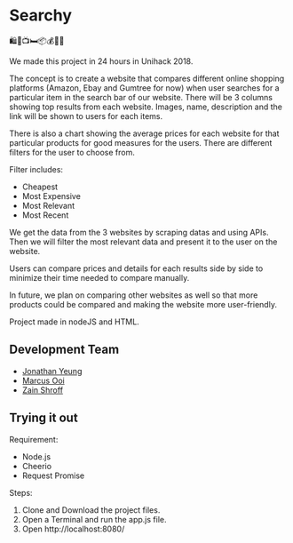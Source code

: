 # Searchy
🛍️🎁📺🛏️📦💰📗💎

We made this project in 24 hours in Unihack 2018.

The concept is to create a website that compares different online shopping platforms (Amazon, Ebay and Gumtree for now) when user searches for a particular item in the search bar of our website. There will be 3 columns showing top results from each website. Images, name, description and the link will be shown to users for each items. 

There is also a chart showing the average prices for each website for that particular products for good measures for the users. There are different filters for 
the user to choose from.

Filter includes:
- Cheapest
- Most Expensive
- Most Relevant
- Most Recent

We get the data from the 3 websites by scraping datas and using APIs. Then we will filter the most relevant data and present it to the user on the website.

Users can compare prices and details for each results side by side to minimize their time needed to compare manually.

In future, we plan on comparing other websites as well so that more products could be compared and making the website more user-friendly.

Project made in nodeJS and  HTML.

## Development Team
- [Jonathan Yeung](https://github.com/YeungJonathan)
- [Marcus Ooi](https://github.com/MarcusKJOoi)
- [Zain Shroff](https://github.com/zain610)

## Trying it out
Requirement:
- Node.js
- Cheerio
- Request Promise

Steps:

1. Clone and Download the project files.
2. Open a Terminal and run the app.js file.
3. Open http://localhost:8080/
